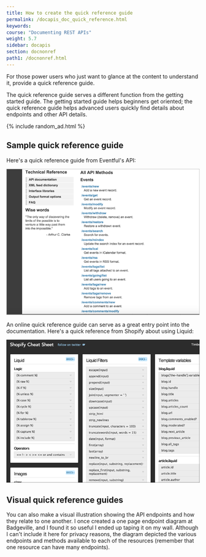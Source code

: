 ```yaml
---
title: How to create the quick reference guide
permalink: /docapis_doc_quick_reference.html
keywords:
course: "Documenting REST APIs"
weight: 5.7
sidebar: docapis
section: docnonref
path1: /docnonref.html
---
```


For those power users who just want to glance at the content to understand it, provide a quick reference guide.

The quick reference guide serves a different function from the getting started guide. The getting started guide helps beginners get oriented; the quick reference guide helps advanced users quickly find details about endpoints and other API details.

{% include random_ad.html %}

## Sample quick reference guide
Here's a quick reference guide from Eventful's API:

<a href="http://api.eventful.com/docs"><img src="images/eventfulquickreference.png" alt="Eventful quick reference" /></a>

An online quick reference guide can serve as a great entry point into the documentation. Here's a quick reference from Shopify about using Liquid:

<a href="http://cheat.markdunkley.com/"><img src="images/shopifyqrg.png" alt="Shopify quick reference guide" /></a>

## Visual quick reference guides

You can also make a visual illustration showing the API endpoints and how they relate to one another. I once created a one page endpoint diagram at Badgeville, and I found it so useful I ended up taping it on my wall. Although I can't include it here for privacy reasons, the diagram depicted the various endpoints and methods available to each of the resources (remember that one resource can have many endpoints).
